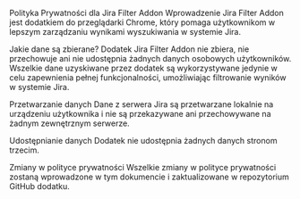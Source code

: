 Polityka Prywatności dla Jira Filter Addon
Wprowadzenie
Jira Filter Addon jest dodatkiem do przeglądarki Chrome, który pomaga użytkownikom w lepszym zarządzaniu wynikami wyszukiwania w systemie Jira.

Jakie dane są zbierane?
Dodatek Jira Filter Addon nie zbiera, nie przechowuje ani nie udostępnia żadnych danych osobowych użytkowników. Wszelkie dane uzyskiwane przez dodatek są wykorzystywane jedynie w celu zapewnienia pełnej funkcjonalności, umożliwiając filtrowanie wyników w systemie Jira.

Przetwarzanie danych
Dane z serwera Jira są przetwarzane lokalnie na urządzeniu użytkownika i nie są przekazywane ani przechowywane na żadnym zewnętrznym serwerze.

Udostępnianie danych
Dodatek nie udostępnia żadnych danych stronom trzecim.

Zmiany w polityce prywatności
Wszelkie zmiany w polityce prywatności zostaną wprowadzone w tym dokumencie i zaktualizowane w repozytorium GitHub dodatku.
